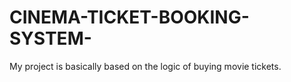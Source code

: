 # CINEMA-TICKET-BOOKING-SYSTEM-
My project is basically based on the logic of buying movie tickets.
